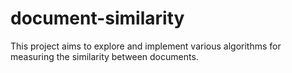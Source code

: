 # document-similarity
This project aims to explore and implement various algorithms for measuring the similarity between documents.
